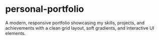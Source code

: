 # personal-portfolio
A modern, responsive portfolio showcasing my skills, projects, and achievements with a clean grid layout, soft gradients, and interactive UI elements.

